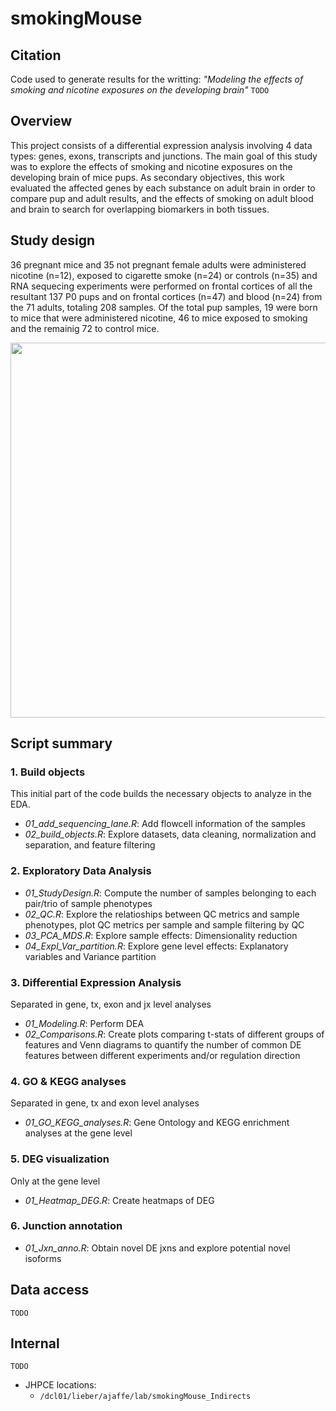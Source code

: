 smokingMouse 
================

## Citation
Code used to generate results for the writting: *"Modeling the effects of smoking and nicotine exposures on the developing brain"*
`TODO`

## Overview

This project consists of a differential expression analysis involving 4 data types: genes, exons, transcripts and junctions. The main goal of this study was to explore the effects of smoking and nicotine exposures on the developing brain of mice pups. As secondary objectives, this work evaluated the affected genes by each substance on adult brain in order to compare pup and adult results, and the effects of smoking on adult blood and brain to search for overlapping biomarkers in both tissues. 

## Study design
 
36 pregnant mice and 35 not pregnant female adults were administered nicotine (n=12), exposed to cigarette smoke (n=24) or controls (n=35) and RNA sequecing experiments were performed on frontal cortices of all the resultant 137 P0 pups and on frontal cortices (n=47) and blood (n=24) from the 71 adults, totaling 208 samples. Of the total pup samples, 19 were born to mice that were administered nicotine, 46 to mice exposed to smoking and the remainig 72 to control mice.

<img src="https://s3.us-west-2.amazonaws.com/secure.notion-static.com/618bb981-d4c7-4caa-8a1c-5af4cc0cfb83/Untitled.png?X-Amz-Algorithm=AWS4-HMAC-SHA256&X-Amz-Content-Sha256=UNSIGNED-PAYLOAD&X-Amz-Credential=AKIAT73L2G45EIPT3X45%2F20230131%2Fus-west-2%2Fs3%2Faws4_request&X-Amz-Date=20230131T012754Z&X-Amz-Expires=86400&X-Amz-Signature=ee963a83bf64bc83fdd1ee01bf22428c0d0ef8d47e1dfb1a01e78f9bf31be85e&X-Amz-SignedHeaders=host&response-content-disposition=filename%3D%22Untitled.png%22&x-id=GetObject" width="600px" align="center" />

## Script summary

### 1. Build objects
This initial part of the code builds the necessary objects to analyze in the EDA. 
* *01_add_sequencing_lane.R*: Add flowcell information of the samples
* *02_build_objects.R*: Explore datasets, data cleaning, normalization and separation, and feature filtering

### 2. Exploratory Data Analysis
* *01_StudyDesign.R*: Compute the number of samples belonging to each pair/trio of sample phenotypes
* *02_QC.R*: Explore the relatioships between QC metrics and sample phenotypes, plot QC metrics per sample and sample filtering by QC
* *03_PCA_MDS.R*: Explore sample effects: Dimensionality reduction
* *04_Expl_Var_partition.R*: Explore gene level effects: Explanatory variables and Variance partition

### 3. Differential Expression Analysis
Separated in gene, tx, exon and jx level analyses
* *01_Modeling.R*: Perform DEA 
* *02_Comparisons.R*: Create plots comparing t-stats of different groups of features and Venn diagrams to quantify the number of common DE features between different experiments and/or regulation direction

### 4. GO & KEGG analyses
Separated in gene, tx and exon level analyses
* *01_GO_KEGG_analyses.R*: Gene Ontology and KEGG enrichment analyses at the gene level

### 5. DEG visualization
Only at the gene level
* *01_Heatmap_DEG.R*: Create heatmaps of DEG 

### 6. Junction annotation
* *01_Jxn_anno.R*: Obtain novel DE jxns and explore potential novel isoforms


## Data access
`TODO`


## Internal 
`TODO`
* JHPCE locations:
  * `/dcl01/lieber/ajaffe/lab/smokingMouse_Indirects`
